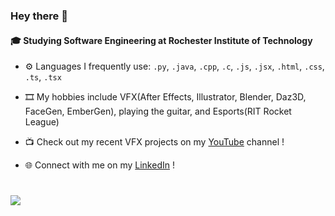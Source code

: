 ### Hey there 👋

#### 🎓 Studying Software Engineering at Rochester Institute of Technology

- ⚙️ Languages I frequently use: `.py`, `.java`, `.cpp`, `.c`, `.js`, `.jsx`, `.html`, `.css`, `.ts`, `.tsx`

- 🎞️ My hobbies include VFX(After Effects, Illustrator, Blender, Daz3D, FaceGen, EmberGen), playing the guitar, and Esports(RIT Rocket League)

- 📺 Check out my recent VFX projects on my [YouTube](https://www.youtube.com/@ask_vfx) channel !

- 🌐 Connect with me on my [LinkedIn](https://www.linkedin.com/in/abhijaykheechee/) !

#
[![](https://visitcount.itsvg.in/api?id=abhijaykheechee&label=Profile%20Views&color=12&icon=5&pretty=false)](https://visitcount.itsvg.in)
